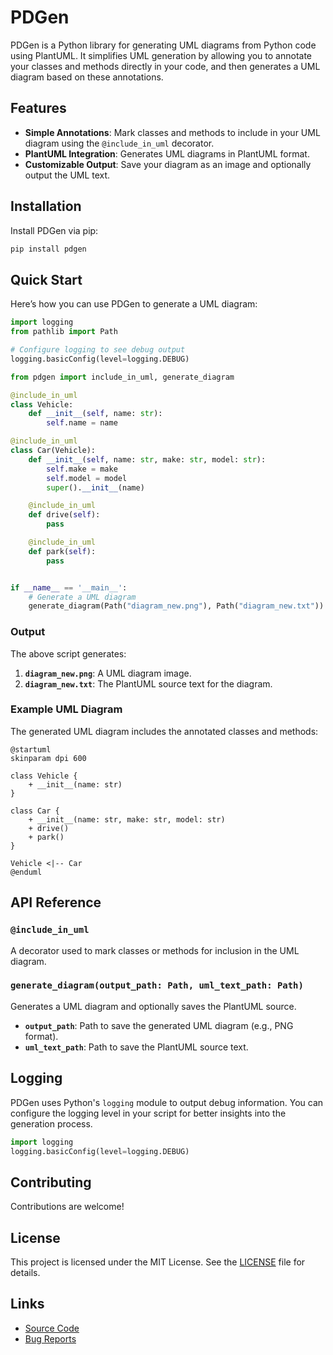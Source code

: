 # PDGen

PDGen is a Python library for generating UML diagrams from Python code using PlantUML. It simplifies UML generation by allowing you to annotate your classes and methods directly in your code, and then generates a UML diagram based on these annotations.

## Features
- **Simple Annotations**: Mark classes and methods to include in your UML diagram using the `@include_in_uml` decorator.
- **PlantUML Integration**: Generates UML diagrams in PlantUML format.
- **Customizable Output**: Save your diagram as an image and optionally output the UML text.

## Installation
Install PDGen via pip:

```bash
pip install pdgen
```

## Quick Start

Here’s how you can use PDGen to generate a UML diagram:

```python
import logging
from pathlib import Path

# Configure logging to see debug output
logging.basicConfig(level=logging.DEBUG)

from pdgen import include_in_uml, generate_diagram

@include_in_uml
class Vehicle:
    def __init__(self, name: str):
        self.name = name

@include_in_uml
class Car(Vehicle):
    def __init__(self, name: str, make: str, model: str):
        self.make = make
        self.model = model
        super().__init__(name)

    @include_in_uml
    def drive(self):
        pass

    @include_in_uml
    def park(self):
        pass


if __name__ == '__main__':
    # Generate a UML diagram
    generate_diagram(Path("diagram_new.png"), Path("diagram_new.txt"))
```

### Output
The above script generates:
1. **`diagram_new.png`**: A UML diagram image.
2. **`diagram_new.txt`**: The PlantUML source text for the diagram.

### Example UML Diagram
The generated UML diagram includes the annotated classes and methods:

```
@startuml
skinparam dpi 600

class Vehicle {
    + __init__(name: str)
}

class Car {
    + __init__(name: str, make: str, model: str)
    + drive()
    + park()
}

Vehicle <|-- Car
@enduml
```

## API Reference

### `@include_in_uml`
A decorator used to mark classes or methods for inclusion in the UML diagram.

### `generate_diagram(output_path: Path, uml_text_path: Path)`
Generates a UML diagram and optionally saves the PlantUML source.

- **`output_path`**: Path to save the generated UML diagram (e.g., PNG format).
- **`uml_text_path`**: Path to save the PlantUML source text.

## Logging
PDGen uses Python's `logging` module to output debug information. You can configure the logging level in your script for better insights into the generation process.

```python
import logging
logging.basicConfig(level=logging.DEBUG)
```

## Contributing
Contributions are welcome!

## License
This project is licensed under the MIT License. See the [LICENSE](https://github.com/Softoft/pdgen/blob/main/LICENSE) file for details.

## Links
- [Source Code](https://github.com/Softoft/pdgen)
- [Bug Reports](https://github.com/Softoft/pdgen/issues)